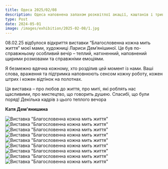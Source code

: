 ```yaml
---
title: Одеса 2025/02/08
description: Одеса наповнена запахом розквітлої акації, каштанів і тривогою
type: Post
date: 2024-05-01
image: /images/exhibition/2025-02-08/1.jpg
---
```


08.02.25 відбулося відкриття виставки “Благословенна кожна мить життя” моєї мами, художниці Лариси Дем’янішиної. Це був по-справжньому особливий вечір – теплий, натхненний, наповнений щирими розмовами та справжніми емоціями.

Я безмежно вдячна кожному, хто розділив цей момент із нами. Ваші слова, враження та підтримка наповнюють сенсом кожну роботу, кожен штрих і кожен відтінок на полотнах.

Ця виставка – про любов до життя, про миті, які роблять нас щасливими, про мистецтво, що говорить душею. Спасибі, що були поряд!
Декілька кадрів з цього теплого вечора

**Катя Дем'янишина**

![Виставка "Благословенна кожна мить життя"](/images/exhibition/2025-02-08/1.jpg)
![Виставка "Благословенна кожна мить життя"](/images/exhibition/2025-02-08/2.jpg)
![Виставка "Благословенна кожна мить життя"](/images/exhibition/2025-02-08/3.jpg)
![Виставка "Благословенна кожна мить життя"](/images/exhibition/2025-02-08/4.jpg)
![Виставка "Благословенна кожна мить життя"](/images/exhibition/2025-02-08/5.jpg)
![Виставка "Благословенна кожна мить життя"](/images/exhibition/2025-02-08/6.jpg)
![Виставка "Благословенна кожна мить життя"](/images/exhibition/2025-02-08/7.jpg)
![Виставка "Благословенна кожна мить життя"](/images/exhibition/2025-02-08/8.jpg)
![Виставка "Благословенна кожна мить життя"](/images/exhibition/2025-02-08/9.jpg)


